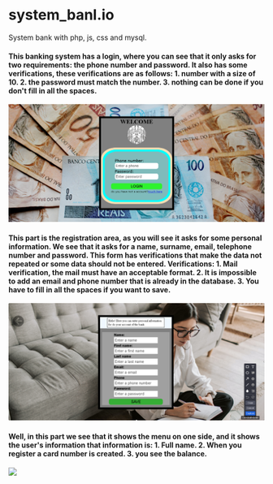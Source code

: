 # system_banl.io
System bank with php, js, css and mysql.

<h4>This banking system has a login, where you can see that it only asks for two requirements: the phone number and password. It also has some verifications, these verifications are as follows: 1. number with a size of 10. 2. the password must match the number. 3. nothing can be done if you don't fill in all the spaces.</h4>
<img src="capture/login.png"/>

<h4>This part is the registration area, as you will see it asks for some personal information. We see that it asks for a name, surname, email, telephone number and password. This form has verifications that make the data not repeated or some data should not be entered. Verifications: 1. Mail verification, the mail must have an acceptable format.
2. It is impossible to add an email and phone number that is already in the database.
3. You have to fill in all the spaces if you want to save.
</h4>
<img src="capture/registration_area.png"/>
<h4>Well, in this part we see that it shows the menu on one side, and it shows the user's information that information is: 1. Full name. 2. When you register a card number is created. 3. you see the balance.</h4>
<img src="capture/main-user-info.png"/>
